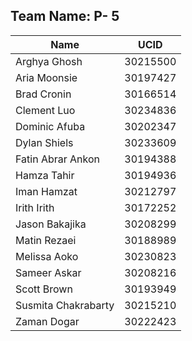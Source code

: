 ## Team Name: P- 5
| Name                | UCID     |
|---------------------|----------|
| Arghya Ghosh        | 30215500 |
| Aria Moonsie        | 30197427 |
| Brad Cronin         | 30166514 |
| Clement Luo         | 30234836 |
| Dominic Afuba       | 30202347 |
| Dylan Shiels        | 30233609 |
| Fatin Abrar Ankon   | 30194388 |
| Hamza Tahir         | 30194936 |
| Iman Hamzat         | 30212797 |
| Irith Irith         | 30172252 |
| Jason Bakajika      | 30208299 |
| Matin Rezaei        | 30188989 |
| Melissa Aoko        | 30230823 |
| Sameer Askar        | 30208216 |
| Scott Brown         | 30193949 |
| Susmita Chakrabarty | 30215210 |
| Zaman Dogar         | 30222423 |